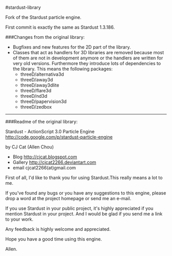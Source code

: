 #stardust-library

Fork of the Stardust particle engine. 

First commit is exactly the same as Stardust 1.3.186.

###Changes from the original library:
- Bugfixes and new features for the 2D part of the library.
- Classes that act as handlers for 3D libraries are removed because most of them are not in development anymore or the handlers are written for very old versions. Furthermore they introduce lots of dependencies to the library. This means the following packages:   
    - threeD/alternativa3d  
    - threeD/away3d  
    - threeD/away3dlite  
    - threeD/flare3d  
    - threeD/nd3d  
    - threeD/papervision3d   
    - threeD/zedbox  
 
***

###Readme of the original library:

Stardust - ActionScript 3.0 Particle Engine http://code.google.com/p/stardust-particle-engine

by CJ Cat (Allen Chou)
- Blog     http://cjcat.blogspot.com
- Gallery  http://cjcat2266.deviantart.com
- email    cjcat2266(at)gmail.com

First of all, I'd like to thank you for using Stardust.This really means a lot to me.

If you've found any bugs or you have any suggestions to this engine, please drop a word at the project homepage or send me an e-mail.

If you use Stardust in your public project, it's highly appreciated if you mention Stardust in your project. And I would be glad if you send me a link to your work.

Any feedback is highly welcome and appreciated.

Hope you have a good time using this engine.

Allen.
